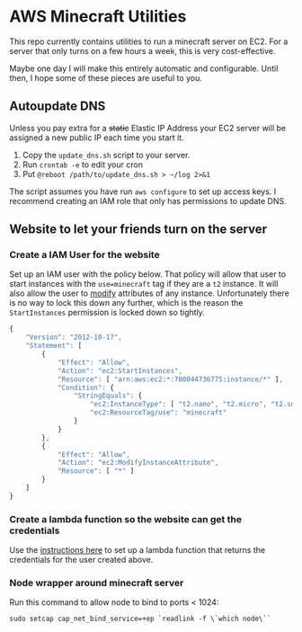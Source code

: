 # AWS Minecraft Utilities
This repo currently contains utilities to run a minecraft server on EC2. For a
server that only turns on a few hours a week, this is very cost-effective.

Maybe one day I will make this entirely automatic and configurable. Until then,
I hope some of these pieces are useful to you.

## Autoupdate DNS
Unless you pay extra for a ~~static~~ Elastic IP Address your EC2 server will
be assigned a new public IP each time you start it.

1. Copy the `update_dns.sh` script to your server.
2. Run `crontab -e` to edit your cron
3. Put `@reboot /path/to/update_dns.sh > ~/log 2>&1`

The script assumes you have run `aws configure` to set up access keys. I
recommend creating an IAM role that only has permissions to update DNS.

## Website to let your friends turn on the server

### Create a IAM User for the website
Set up an IAM user with the policy below. That policy will allow that user to
start instances with the `use=minecraft` tag if they are a `t2` instance. It
will also allow the user to [modify][ec2-modify] attributes of any instance. Unfortunately
there is no way to lock this down any further, which is the reason the
`StartInstances` permission is locked down so tightly.

```javascript
{
    "Version": "2012-10-17",
    "Statement": [
        {
            "Effect": "Allow",
            "Action": "ec2:StartInstances",
            "Resource": [ "arn:aws:ec2:*:700044736775:instance/*" ],
            "Condition": {
                "StringEquals": {
                    "ec2:InstanceType": [ "t2.nano", "t2.micro", "t2.small", "t2.medium", "t2.large" ],
                    "ec2:ResourceTag/use": "minecraft"
                }
            }
        },
        {
            "Effect": "Allow",
            "Action": "ec2:ModifyInstanceAttribute",
            "Resource": [ "*" ]
        }
    ]
}
```

[ec2-modify]: http://docs.aws.amazon.com/AWSEC2/latest/APIReference/API_ModifyInstanceAttribute.html

### Create a lambda function so the website can get the credentials
Use the [instructions here][lambda] to set up a lambda function that returns the credentials for the user created above.

[lambda]: lambda/README.md

### Node wrapper around minecraft server
Run this command to allow node to bind to ports < 1024:

    sudo setcap cap_net_bind_service=+ep `readlink -f \`which node\``
